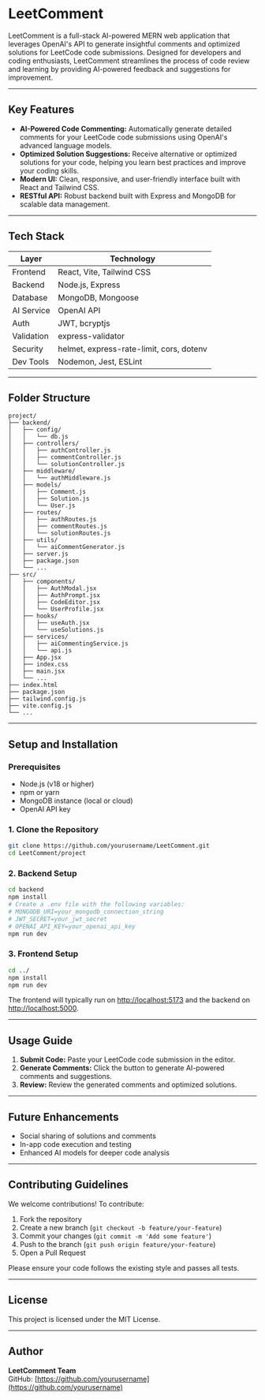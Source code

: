 # LeetComment

LeetComment is a full-stack AI-powered MERN web application that leverages OpenAI's API to generate insightful comments and optimized solutions for LeetCode code submissions. Designed for developers and coding enthusiasts, LeetComment streamlines the process of code review and learning by providing AI-powered feedback and suggestions for improvement.

---

## Key Features

- **AI-Powered Code Commenting:** Automatically generate detailed comments for your LeetCode code submissions using OpenAI's advanced language models.
- **Optimized Solution Suggestions:** Receive alternative or optimized solutions for your code, helping you learn best practices and improve your coding skills.
- **Modern UI:** Clean, responsive, and user-friendly interface built with React and Tailwind CSS.
- **RESTful API:** Robust backend built with Express and MongoDB for scalable data management.

---

## Tech Stack

| Layer      | Technology                |
|------------|---------------------------|
| Frontend   | React, Vite, Tailwind CSS |
| Backend    | Node.js, Express          |
| Database   | MongoDB, Mongoose         |
| AI Service | OpenAI API                |
| Auth       | JWT, bcryptjs             |
| Validation | express-validator         |
| Security   | helmet, express-rate-limit, cors, dotenv |
| Dev Tools  | Nodemon, Jest, ESLint     |

---

## Folder Structure

```
project/
├── backend/
│   ├── config/
│   │   └── db.js
│   ├── controllers/
│   │   ├── authController.js
│   │   ├── commentController.js
│   │   └── solutionController.js
│   ├── middleware/
│   │   └── authMiddleware.js
│   ├── models/
│   │   ├── Comment.js
│   │   ├── Solution.js
│   │   └── User.js
│   ├── routes/
│   │   ├── authRoutes.js
│   │   ├── commentRoutes.js
│   │   └── solutionRoutes.js
│   ├── utils/
│   │   └── aiCommentGenerator.js
│   ├── server.js
│   ├── package.json
│   └── ...
├── src/
│   ├── components/
│   │   ├── AuthModal.jsx
│   │   ├── AuthPrompt.jsx
│   │   ├── CodeEditor.jsx
│   │   └── UserProfile.jsx
│   ├── hooks/
│   │   ├── useAuth.jsx
│   │   └── useSolutions.js
│   ├── services/
│   │   ├── aiCommentingService.js
│   │   └── api.js
│   ├── App.jsx
│   ├── index.css
│   ├── main.jsx
│   └── ...
├── index.html
├── package.json
├── tailwind.config.js
├── vite.config.js
└── ...
```

---

## Setup and Installation

### Prerequisites
- Node.js (v18 or higher)
- npm or yarn
- MongoDB instance (local or cloud)
- OpenAI API key

### 1. Clone the Repository
```bash
git clone https://github.com/yourusername/LeetComment.git
cd LeetComment/project
```

### 2. Backend Setup
```bash
cd backend
npm install
# Create a .env file with the following variables:
# MONGODB_URI=your_mongodb_connection_string
# JWT_SECRET=your_jwt_secret
# OPENAI_API_KEY=your_openai_api_key
npm run dev
```

### 3. Frontend Setup
```bash
cd ../
npm install
npm run dev
```

The frontend will typically run on [http://localhost:5173](http://localhost:5173) and the backend on [http://localhost:5000](http://localhost:5000).

---

## Usage Guide

1. **Submit Code:** Paste your LeetCode code submission in the editor.
2. **Generate Comments:** Click the button to generate AI-powered comments and suggestions.
3. **Review:** Review the generated comments and optimized solutions.

---

## Future Enhancements
- Social sharing of solutions and comments
- In-app code execution and testing
- Enhanced AI models for deeper code analysis

---

## Contributing Guidelines

We welcome contributions! To contribute:
1. Fork the repository
2. Create a new branch (`git checkout -b feature/your-feature`)
3. Commit your changes (`git commit -m 'Add some feature'`)
4. Push to the branch (`git push origin feature/your-feature`)
5. Open a Pull Request

Please ensure your code follows the existing style and passes all tests.

---

## License

This project is licensed under the MIT License.

---

## Author

**LeetComment Team**  
GitHub: [https://github.com/yourusername](https://github.com/yourusername) 
